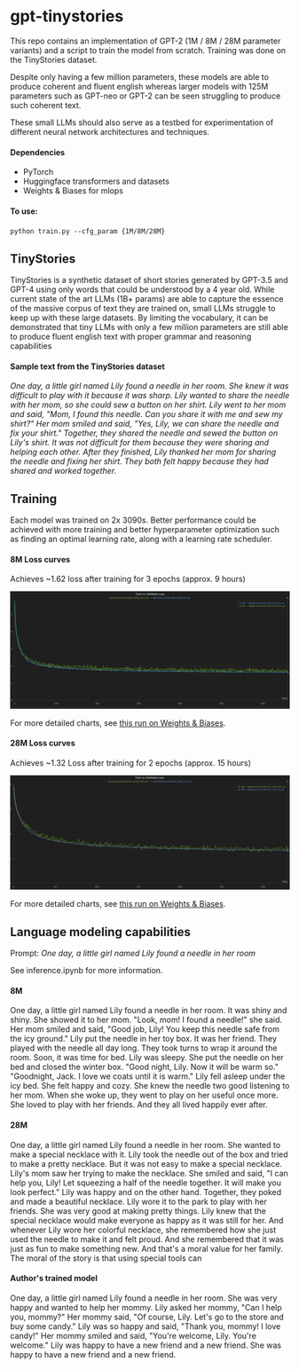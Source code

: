 # gpt-tinystories

This repo contains an implementation of GPT-2 (1M / 8M / 28M parameter variants) and a script to train the model from scratch. 
Training was done on the TinyStories dataset.

Despite only having a few million parameters, these models are able to produce coherent and fluent english whereas larger models with 125M parameters such as GPT-neo or GPT-2 can be seen struggling to produce such coherent text.

These small LLMs should also serve as a testbed for experimentation of different neural network architectures and techniques.

#### Dependencies
- PyTorch
- Huggingface transformers and datasets
- Weights & Biases for mlops
#### To use:
`python train.py --cfg_param {1M/8M/28M}`
  
## TinyStories
TinyStories is a synthetic dataset of short stories generated by GPT-3.5 and GPT-4 using only words that could be understood by a 4 year old.
While current state of the art LLMs (1B+ params) are able to capture the essence of the massive corpus of text they are trained on, small LLMs struggle to keep up with these large datasets.
By limiting the vocabulary, it can be demonstrated that tiny LLMs with only a few million parameters are still able to produce fluent english text with proper grammar and reasoning capabilities 

#### Sample text from the TinyStories dataset
*One day, a little girl named Lily found a needle in her room. She knew it was difficult to play with it because it was sharp. Lily wanted to share the needle with her mom, so she could sew a button on her shirt. Lily went to her mom and said, "Mom, I found this needle. Can you share it with me and sew my shirt?" Her mom smiled and said, "Yes, Lily, we can share the needle and fix your shirt." Together, they shared the needle and sewed the button on Lily's shirt. It was not difficult for them because they were sharing and helping each other. After they finished, Lily thanked her mom for sharing the needle and fixing her shirt. They both felt happy because they had shared and worked together.*

## Training
Each model was trained on 2x 3090s.
Better performance could be achieved with more training and better hyperparameter optimization such as finding an optimal learning rate, along with a learning rate scheduler.
#### 8M Loss curves
Achieves ~1.62 loss after training for 3 epochs (approx. 9 hours)

![](imgs/8mloss.png)

For more detailed charts, see [this run on Weights & Biases](https://wandb.ai/rayv/gpt-tinystories/runs/gpwuw85c?workspace=user-rayv).

#### 28M Loss curves
Achieves ~1.32 Loss after training for 2 epochs (approx. 15 hours)

![](imgs/28mloss.png)

For more detailed charts, see [this run on Weights & Biases](https://wandb.ai/rayv/gpt-tinystories/runs/af67cqi3?workspace=user-rayv).


## Language modeling capabilities
Prompt: *One day, a little girl named Lily found a needle in her room*

See inference.ipynb for more information.
#### 8M
One day, a little girl named Lily found a needle in her room. It was shiny and shiny. She showed it to her mom. "Look, mom! I found a needle!" she said.
Her mom smiled and said, "Good job, Lily! You keep this needle safe from the icy ground."
Lily put the needle in her toy box. It was her friend. They played with the needle all day long. They took turns to wrap it around the room.
Soon, it was time for bed. Lily was sleepy. She put the needle on her bed and closed the winter box. "Good night, Lily. Now it will be warm so." "Goodnight, Jack. I love we coats until it is warm."
Lily fell asleep under the icy bed. She felt happy and cozy. She knew the needle two good listening to her mom. When she woke up, they went to play on her useful once more. She loved to play with her friends. And they all lived happily ever after.
#### 28M
One day, a little girl named Lily found a needle in her room. She wanted to make a special necklace with it. Lily took the needle out of the box and tried to make a pretty necklace. But it was not easy to make a special necklace.
Lily's mom saw her trying to make the necklace. She smiled and said, "I can help you, Lily! Let squeezing a half of the needle together. It will make you look perfect." Lily was happy and on the other hand.
Together, they poked and made a beautiful necklace. Lily wore it to the park to play with her friends. She was very good at making pretty things. Lily knew that the special necklace would make everyone as happy as it was still for her. And whenever Lily wore her colorful necklace, she remembered how she just used the needle to make it and felt proud. And she remembered that it was just as fun to make something new. And that's a moral value for her family.
The moral of the story is that using special tools can
#### Author's trained model
One day, a little girl named Lily found a needle in her room. She was very happy and wanted to help her mommy.
Lily asked her mommy, "Can I help you, mommy?" Her mommy said, "Of course, Lily. Let's go to the store and buy some candy."
Lily was so happy and said, "Thank you, mommy! I love candy!" Her mommy smiled and said, "You're welcome, Lily. You're welcome."
Lily was happy to have a new friend and a new friend. She was happy to have a new friend and a new friend.